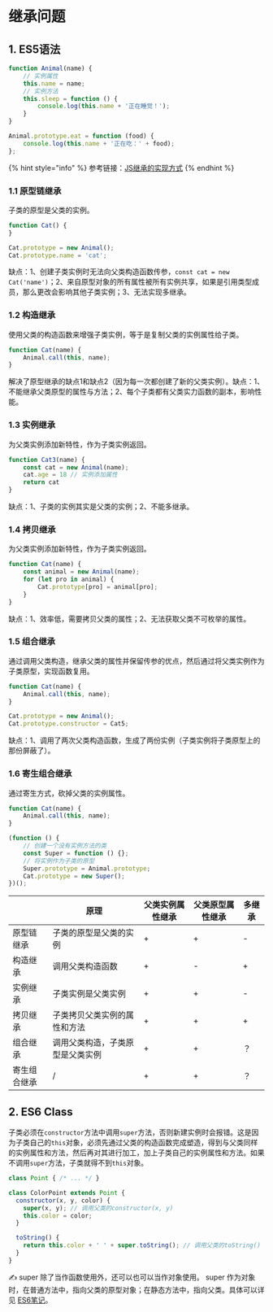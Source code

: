 # 继承问题

## 1. ES5语法

```javascript
function Animal(name) {
    // 实例属性
    this.name = name;
    // 实例方法
    this.sleep = function () {
        console.log(this.name + '正在睡觉！');
    }
}

Animal.prototype.eat = function (food) {
    console.log(this.name + '正在吃：' + food);
};
```

{% hint style="info" %} 参考链接：[JS继承的实现方式](https://www.cnblogs.com/humin/p/4556820.html) {% endhint %}

### 1.1 原型链继承

子类的原型是父类的实例。

```javascript
function Cat() {
}

Cat.prototype = new Animal();
Cat.prototype.name = 'cat';
```

缺点：1、创建子类实例时无法向父类构造函数传参，`const cat = new Cat('name')`；2、来自原型对象的所有属性被所有实例共享，如果是引用类型成员，那么更改会影响其他子类实例；3、无法实现多继承。

### 1.2 构造继承

使用父类的构造函数来增强子类实例，等于是复制父类的实例属性给子类。

```javascript
function Cat(name) {
    Animal.call(this, name);
}
```

解决了原型继承的缺点1和缺点2（因为每一次都创建了新的父类实例）。缺点：1、不能继承父类原型的属性与方法；2、每个子类都有父类实力函数的副本，影响性能。

### 1.3 实例继承

为父类实例添加新特性，作为子类实例返回。

```javascript
function Cat3(name) {
    const cat = new Animal(name);
    cat.age = 18 // 实例添加属性
    return cat
}
```

缺点：1、子类的实例其实是父类的实例；2、不能多继承。

### 1.4 拷贝继承

为父类实例添加新特性，作为子类实例返回。

```javascript
function Cat(name) {
    const animal = new Animal(name);
    for (let pro in animal) {
        Cat.prototype[pro] = animal[pro];
    }
}
```

缺点：1、效率低，需要拷贝父类的属性；2、无法获取父类不可枚举的属性。

### 1.5 组合继承

通过调用父类构造，继承父类的属性并保留传参的优点，然后通过将父类实例作为子类原型，实现函数复用。

```javascript
function Cat(name) {
    Animal.call(this, name);
}

Cat.prototype = new Animal();
Cat.prototype.constructor = Cat5;
```

缺点：1、调用了两次父类构造函数，生成了两份实例（子类实例将子类原型上的那份屏蔽了）。

### 1.6 寄生组合继承

通过寄生方式，砍掉父类的实例属性。

```javascript
function Cat(name) {
    Animal.call(this, name);
}

(function () {
    // 创建一个没有实例方法的类
    const Super = function () {};
    // 将实例作为子类的原型
    Super.prototype = Animal.prototype;
    Cat.prototype = new Super();
})();
```

|              | 原理                             | 父类实例属性继承 | 父类原型属性继承 | 多继承 |
| ------------ | -------------------------------- | ---------------- | ---------------- | ------ |
| 原型链继承   | 子类的原型是父类的实例           | +                | +                | -      |
| 构造继承     | 调用父类构造函数                 | +                | -                | +      |
| 实例继承     | 子类实例是父类实例               | +                | +                | -      |
| 拷贝继承     | 子类拷贝父类实例的属性和方法     | +                | +                | +      |
| 组合继承     | 调用父类构造，子类原型是父类实例 | +                | +                | ？     |
| 寄生组合继承 | /                                | +                | +                | ？     |

## 2. ES6 Class

子类必须在`constructor`方法中调用`super`方法，否则新建实例时会报错。这是因为子类自己的`this`对象，必须先通过父类的构造函数完成塑造，得到与父类同样的实例属性和方法，然后再对其进行加工，加上子类自己的实例属性和方法。如果不调用`super`方法，子类就得不到`this`对象。

```javascript
class Point { /* ... */ }

class ColorPoint extends Point {
  constructor(x, y, color) {
    super(x, y); // 调用父类的constructor(x, y)
    this.color = color;
  }

  toString() {
    return this.color + ' ' + super.toString(); // 调用父类的toString()
  }
}
```

✍️ super 除了当作函数使用外，还可以也可以当作对象使用。 super 作为对象时，在普通方法中，指向父类的原型对象；在静态方法中，指向父类。具体可以详见 [ES6笔记](../basic/js-es6.md)。